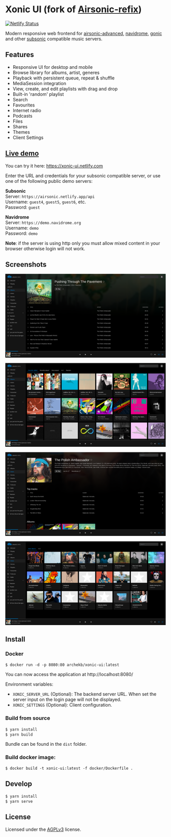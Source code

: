 # Xonic UI (fork of [Airsonic-refix](https://github.com/tamland/airsonic-refix))
[![Netlify Status](https://api.netlify.com/api/v1/badges/7a2fa170-5da5-4a79-a85b-337600f56682/deploy-status)](https://app.netlify.com/sites/xonic-ui/deploys)


Modern responsive web frontend for [airsonic-advanced](https://github.com/airsonic-advanced/airsonic-advanced), [navidrome](https://github.com/navidrome/navidrome),
[gonic](https://github.com/sentriz/gonic) and other [subsonic](https://github.com/topics/subsonic) compatible music servers.

## Features
- Responsive UI for desktop and mobile
- Browse library for albums, artist, generes
- Playback with persistent queue, repeat & shuffle
- MediaSession integration
- View, create, and edit playlists with drag and drop
- Built-in 'random' playlist
- Search
- Favourites
- Internet radio
- Podcasts
- Files
- Shares
- Themes
- Client Settings

## [Live demo](https://xonic-ui.netlify.com) 

You can try it here: https://xonic-ui.netlify.com

Enter the URL and credentials for your subsonic compatible server, or use one of the following public demo servers:

**Subsonic**  
  Server: `https://airsonic.netlify.app/api`  
  Username: `guest4`, `guest5`, `guest6`, etc.  
  Password: `guest`

**Navidrome**  
  Server: `https://demo.navidrome.org`  
  Username: `demo`  
  Password: `demo`


**Note**: if the server is using http only you must allow mixed content in your browser otherwise login will not work.

## Screenshots

![Screenshot](screenshots/album.png)

![Screenshot](screenshots/album-list.png)

![Screenshot](screenshots/artist.png)

![Screenshot](screenshots/artist-list.png)

## Install

### Docker

```
$ docker run -d -p 8080:80 archekb/xonic-ui:latest
```

You can now access the application at http://localhost:8080/

Environment variables:
- `XONIC_SERVER_URL` (Optional): The backend server URL. When set the server input on the login page will not be displayed.
- `XONIC_SETTINGS` (Optional): Client configuration.


### Build from source

```
$ yarn install
$ yarn build
```

Bundle can be found in the `dist` folder.

### Build docker image:

```
$ docker build -t xonic-ui:latest -f docker/Dockerfile .
```

## Develop

```
$ yarn install
$ yarn serve
```


## License

Licensed under the [AGPLv3](LICENSE) license.
